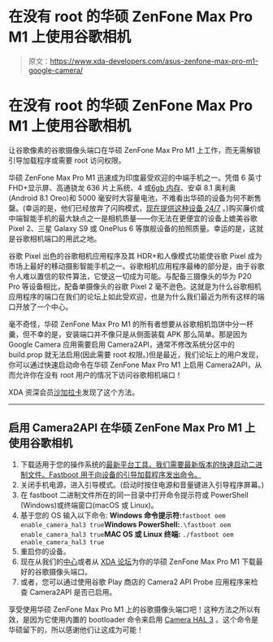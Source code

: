 # 在没有 root 的华硕 ZenFone Max Pro M1 上使用谷歌相机

> 原文：<https://www.xda-developers.com/asus-zenfone-max-pro-m1-google-camera/>

# 在没有 root 的华硕 ZenFone Max Pro M1 上使用谷歌相机

让谷歌像素的谷歌摄像头端口在华硕 ZenFone Max Pro M1 上工作，而无需解锁引导加载程序或需要 root 访问权限。

华硕 ZenFone Max Pro M1 迅速成为印度最受欢迎的中端手机之一。凭借 6 英寸 FHD+显示屏、高通骁龙 636 片上系统、4 或[6gb 内存](https://www.xda-developers.com/asus-zenfone-max-pro-m1-6gb-ram-variant-india/)、安卓 8.1 奥利奥(Android 8.1 Oreo)和 5000 毫安时大容量电池，不难看出华硕的设备为何不断售罄。(幸运的是，他们已经放弃了闪购模式，[现在提供这种设备 24/7](https://www.xda-developers.com/asus-zenfone-max-pro-m1-flash-sale-available/) 。)购买廉价或中端智能手机的最大缺点之一是相机质量——你无法在更便宜的设备上媲美谷歌 Pixel 2、三星 Galaxy S9 或 OnePlus 6 等旗舰设备的拍照质量。幸运的是，这就是谷歌相机端口的用武之地。

谷歌 Pixel 出色的谷歌相机应用程序及其 HDR+和人像模式功能使谷歌 Pixel 成为市场上最好的移动摄影智能手机之一。谷歌相机应用程序最棒的部分是，由于谷歌令人难以置信的软件算法，它使这一切成为可能。与配备三摄像头的华为 P20 Pro 等设备相比，配备单摄像头的谷歌 Pixel 2 毫不逊色。这就是为什么谷歌相机应用程序的端口在我们的论坛上如此受欢迎，也是为什么我们最近为所有这样的端口开放了一个中心。

毫不奇怪，华硕 ZenFone Max Pro M1 的所有者想要从谷歌相机馅饼中分一杯羹，但不幸的是，安装端口并不像只是从侧面装载 APK 那么简单。那是因为 Google Camera 应用需要启用 Camera2API，通常不修改系统分区中的 build.prop 就无法启用(因此需要 root 权限。)但是最近，我们论坛上的用户发现，你可以通过快速启动命令在华硕 ZenFone Max Pro M1 上启用 Camera2API，从而允许你在没有 root 用户的情况下访问谷歌相机端口！

XDA 资深会员[沙加拉卡](https://forum.xda-developers.com/member.php?u=1813976)发现了这个方法。

* * *

## 启用 Camera2API 在华硕 ZenFone Max Pro M1 上使用谷歌相机

1.  下载适用于您的操作系统的[最新平台工具。我们需要最新版本的快速启动二进制文件。Fastboot 用于向设备的引导加载程序发出命令。](https://www.xda-developers.com/install-adb-windows-macos-linux/)
2.  关闭手机电源，进入引导模式。(启动时按住电源和音量键进入引导程序屏幕。)
3.  在 fastboot 二进制文件所在的同一目录中打开命令提示符或 PowerShell (Windows)或终端窗口(macOS 或 Linux)。
4.  基于您的 OS 输入以下命令: **Windows 命令提示符:**`fastboot oem enable_camera_hal3 true`**Windows PowerShell:**`.\fastboot oem enable_camera_hal3 true`**MAC OS 或 Linux 终端:** `./fastboot oem enable_camera_hal3 true`
5.  重启你的设备。
6.  现在从我们的[中心](https://www.xda-developers.com/google-camera-port-hub/)或者从 [XDA 论坛](https://forum.xda-developers.com/asus-zenfone-max-pro-m1)为你的华硕 ZenFone Max Pro M1 下载最好的谷歌摄像头端口。
7.  或者，您可以通过使用谷歌 Play 商店的 Camera2 API Probe 应用程序来检查 Camera2API 是否已启用。

享受使用华硕 ZenFone Max Pro M1 上的谷歌摄像头端口吧！这种方法之所以有效，是因为它使用内置的 bootloader 命令来启用 [Camera HAL 3](https://source.android.com/devices/camera/camera3) 。这个命令是华硕留下的，所以感谢他们让这成为可能！